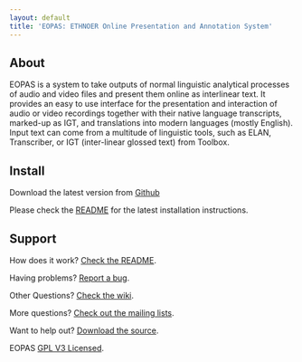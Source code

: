 ```yaml
---
layout: default
title: 'EOPAS: ETHNOER Online Presentation and Annotation System'
---
```


About
-----

EOPAS is a system to take outputs of normal linguistic analytical processes of
audio and video files and present them online as interlinear text. It provides
an easy to use interface for the presentation and interaction of audio or video
recordings together with their native language transcripts, marked-up as IGT,
and translations into modern languages (mostly English).  Input text can come
from a multitude of linguistic tools, such as ELAN, Transcriber, or IGT
(inter-linear glossed text) from Toolbox.


Install
-------

Download the latest version from [Github](http://github.com/eopas/eopas/downloads)

Please check the [README](https://github.com/eopas/eopas/blob/master/README.md)
for the latest installation instructions.


Support
-------

How does it work? [Check the README](https://github.com/eopas/eopas#readme).

Having problems? [Report a bug](http://github.com/eopas/eopas/issues).

Other Questions? [Check the wiki](https://github.com/eopas/eopas/wiki).

More questions? [Check out the mailing lists](http://sourceforge.net/projects/eopas/support).

Want to help out? [Download the source](http://github.com/eopas.eopas).

EOPAS <a href="http://en.wikipedia.org/wiki/GPL_License">GPL V3 Licensed</a>.


